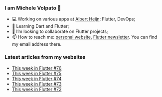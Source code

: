 ### I am Michele Volpato 👋

- 💻 Working on various apps at [Albert Heijn](https://github.com/RoyalAholdDelhaize): Flutter, DevOps;
- 🌱 Learning Dart and Flutter;
- 📱 I’m looking to collaborate on Flutter projects;
- 📫 How to reach me: [personal website](https://volpato.dev), [Flutter newsletter](https://flutternewsletter.volpato.dev). You can find my email address there.

### Latest articles from my websites

<!-- BLOG-POST-LIST:START -->
- [This week in Flutter #76](https://flutternewsletter.volpato.dev/news/this-week-in-flutter-76/)
- [This week in Flutter #75](https://flutternewsletter.volpato.dev/news/this-week-in-flutter-75/)
- [This week in Flutter #74](https://flutternewsletter.volpato.dev/news/this-week-in-flutter-74/)
- [This week in Flutter #73](https://flutternewsletter.volpato.dev/news/this-week-in-flutter-73/)
- [This week in Flutter #72](https://flutternewsletter.volpato.dev/news/this-week-in-flutter-72/)
<!-- BLOG-POST-LIST:END -->
